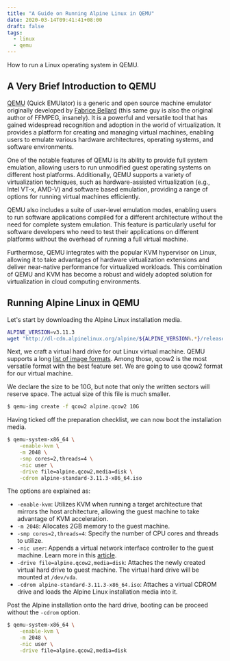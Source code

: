 ```yaml
---
title: "A Guide on Running Alpine Linux in QEMU"
date: 2020-03-14T09:41:41+08:00
draft: false
tags:
  - linux
  - qemu
---
```


How to run a Linux operating system in QEMU.

<!--more-->

## A Very Brief Introduction to QEMU

[QEMU](https://www.qemu.org) (Quick EMUlator) is a generic and open source machine emulator originally developed by [Fabrice Bellard](https://bellard.org/) (this same guy is also the original author of FFMPEG, insanely). It is a powerful and versatile tool that has gained widespread recognition and adoption in the world of virtualization. It provides a platform for creating and managing virtual machines, enabling users to emulate various hardware architectures, operating systems, and software environments.

One of the notable features of QEMU is its ability to provide full system emulation, allowing users to run unmodified guest operating systems on different host platforms. Additionally, QEMU supports a variety of virtualization techniques, such as hardware-assisted virtualization (e.g., Intel VT-x, AMD-V) and software based emulation, providing a range of options for running virtual machines efficiently.

QEMU also includes a suite of user-level emulation modes, enabling users to run software applications compiled for a different architecture without the need for complete system emulation. This feature is particularly useful for software developers who need to test their applications on different platforms without the overhead of running a full virtual machine.

Furthermose, QEMU integrates with the popular KVM hypervisor on Linux, allowing it to take advantages of hardware virtualization extensions and deliver near-native performance for virtualized workloads. This combination of QEMU and KVM has become a robust and widely adopted solution for virtualization in cloud computing environments.

## Running Alpine Linux in QEMU

Let's start by downloading the Alpine Linux installation media.

```sh
ALPINE_VERSION=v3.11.3
wget "http://dl-cdn.alpinelinux.org/alpine/${ALPINE_VERSION%.*}/releases/x86_64/alpine-standard-${ALPINE_VERSION}-x86_64.iso"
```

Next, we craft a virtual hard drive for out Linux virtual machine. QEMU supports a long [list of image formats](https://access.redhat.com/documentation/en-us/red_hat_enterprise_linux/7/html/virtualization_deployment_and_administration_guide/sect-using_qemu_img-supported_qemu_img_formats). Among those, qcow2 is the most versatile format with the best feature set. We are going to use qcow2 format for our virtual machine.

We declare the size to be 10G, but note that only the written sectors will reserve space. The actual size of this file is much smaller.

```sh
$ qemu-img create -f qcow2 alpine.qcow2 10G
```

Having ticked off the preparation checklist, we can now boot the installation media.

```sh
$ qemu-system-x86_64 \
    -enable-kvm \
    -m 2048 \
    -smp cores=2,threads=4 \
    -nic user \
    -drive file=alpine.qcow2,media=disk \
    -cdrom alpine-standard-3.11.3-x86_64.iso
```

The options are explained as:

* `-enable-kvm`: Utilizes KVM when running a target architecture that mirrors the host architecture, allowing the guest machine to take advantage of KVM acceleration.
* `-m 2048`: Allocates 2GB memory to the guest machine.
* `-smp cores=2,threads=4`: Specify the number of CPU cores and threads to utilize.
* `-nic user`: Appends a virtual network interface controller to the guest machine. Learn more in this [article](https://www.qemu.org/2018/05/31/nic-parameter/).
* `-drive file=alpine.qcow2,media=disk`: Attaches the newly created virtual hard drive to guest machine. The virtual hard drive will be mounted at `/dev/vda`.
* `-cdrom alpine-standard-3.11.3-x86_64.iso`: Attaches a virtual CDROM drive and loads the Alpine Linux installation media into it.

Post the Alpine installation onto the hard drive, booting can be proceed without the `-cdrom` option.

```sh
$ qemu-system-x86_64 \
    -enable-kvm \
    -m 2048 \
    -nic user \
    -drive file=alpine.qcow2,media=disk
```
